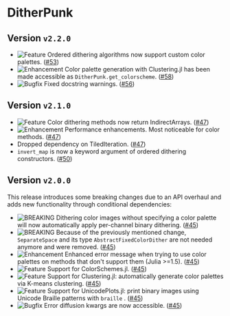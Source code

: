 # DitherPunk
## Version `v2.2.0`
- ![Feature][badge-feature] Ordered dithering algorithms now support custom color palettes. ([#53][pr-53])
- ![Enhancement][badge-enhancement] Color palette generation with Clustering.jl has been made accessible as `DitherPunk.get_colorscheme`. ([#58][pr-58])
- ![Bugfix][badge-bugfix] Fixed docstring warnings. ([#56][pr-56])


## Version `v2.1.0`
- ![Feature][badge-feature] Color dithering methods now return IndirectArrays. ([#47][pr-47])
- ![Enhancement][badge-enhancement] Performance enhancements. Most noticeable for color methods. ([#47][pr-47])
- Dropped dependency on TiledIteration. ([#47][pr-47])
- `invert_map` is now a keyword argument of ordered dithering constructors. ([#50][pr-50])

## Version `v2.0.0`
This release introduces some breaking changes due to an API overhaul and adds new functionality through conditional dependencies:
- ![BREAKING][badge-breaking] Dithering color images without specifying a color palette will now automatically apply per-channel binary dithering. ([#45][pr-45])
- ![BREAKING][badge-breaking] Because of the previously mentioned change, `SeparateSpace` and its type `AbstractFixedColorDither` are not needed anymore and were removed. ([#45][pr-45])
- ![Enhancement][badge-enhancement] Enhanced error message when trying to use color palettes on methods that don't support them (Julia >=1.5). ([#45][pr-45])
- ![Feature][badge-feature] Support for ColorSchemes.jl. ([#45][pr-45])
- ![Feature][badge-feature] Support for Clustering.jl: automatically generate color palettes via K-means clustering. ([#45][pr-45])
- ![Feature][badge-feature] Support for UnicodePlots.jl: print binary images using Unicode Braille patterns with `braille` . ([#45][pr-45])
- ![Bugfix][badge-bugfix] Error diffusion kwargs are now accessible. ([#45][pr-45])

<!--
# Badges
![BREAKING][badge-breaking]
![Deprecation][badge-deprecation]
![Feature][badge-feature]
![Enhancement][badge-enhancement]
![Bugfix][badge-bugfix]
![Security][badge-security]
![Experimental][badge-experimental]
![Maintenance][badge-maintenance]
-->

[pr-45]: https://github.com/JuliaImages/DitherPunk.jl/pull/45
[pr-47]: https://github.com/JuliaImages/DitherPunk.jl/pull/47
[pr-50]: https://github.com/JuliaImages/DitherPunk.jl/pull/50
[pr-53]: https://github.com/JuliaImages/DitherPunk.jl/pull/53
[pr-56]: https://github.com/JuliaImages/DitherPunk.jl/pull/56
[pr-58]: https://github.com/JuliaImages/DitherPunk.jl/pull/58

[badge-breaking]: https://img.shields.io/badge/BREAKING-red.svg
[badge-deprecation]: https://img.shields.io/badge/deprecation-orange.svg
[badge-feature]: https://img.shields.io/badge/feature-green.svg
[badge-enhancement]: https://img.shields.io/badge/enhancement-blue.svg
[badge-bugfix]: https://img.shields.io/badge/bugfix-purple.svg
[badge-security]: https://img.shields.io/badge/security-black.svg
[badge-experimental]: https://img.shields.io/badge/experimental-lightgrey.svg
[badge-maintenance]: https://img.shields.io/badge/maintenance-gray.svg
